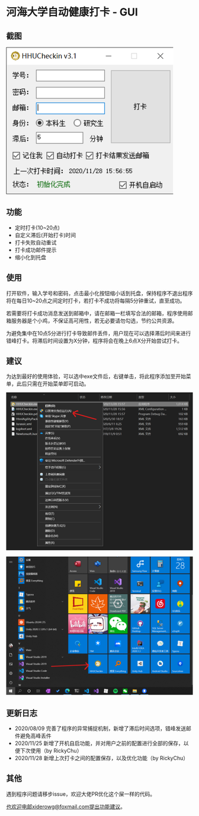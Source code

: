 # 河海大学自动健康打卡 - GUI

## 截图

![](https://github.com/Xiderowg/HHUHealthCheckinGUI/blob/master/image/formshot.png)

## 功能

* 定时打卡(10~20点)
* 自定义滞后(开始打卡)时间
* 打卡失败自动重试
* 打卡成功邮件提示
* 缩小化到托盘

## 使用

打开软件，输入学号和密码，点击最小化按钮缩小话到托盘，保持程序不退出程序将在每日10~20点之间定时打卡，若打卡不成功将每隔5分钟重试，直至成功。  

若需要将打卡成功消息发送到邮箱中，请在邮箱一栏填写合法的邮箱，程序使用邮箱服务器是个小鸡，不保证高可用性，若无必要请勿勾选，节约公共资源。

为避免集中在10点5分进行打卡导致邮件丢件，用户现在可以选择滞后时间来进行错峰打卡。将滞后时间设置为X分钟，程序将会在晚上6点X分开始尝试打卡。


## 建议

为达到最好的使用体验，可以选中exe文件后，右键单击，将此程序添加至开始菜单，此后只需在开始菜单即可启动。

![](https://github.com/Xiderowg/HHUHealthCheckinGUI/blob/master/image/addToStartMenu.png)

![](https://github.com/Xiderowg/HHUHealthCheckinGUI/blob/master/image/StartMenuSample.png)


## 更新日志

- 2020/08/09 完善了程序的异常捕捉机制，新增了滞后时间选项，错峰发送邮件避免高峰丢件
- 2020/11/25 新增了开机自启功能，并对用户之前的配置进行全部的保存，以便下次使用（by RickyChu）
- 2020/11/28 新增上次打卡之间的配置保存，以及优化功能（by RickyChu）

## 其他

遇到程序问题请移步issue，欢迎大佬PR优化这个屎一样的代码。

也欢迎电邮xiderowg@foxmail.com提出功能建议。
